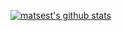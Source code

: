 [![matsest's github stats](https://github-readme-stats.vercel.app/api?username=matsest)](https://github.com/anuraghazra/github-readme-stats)
